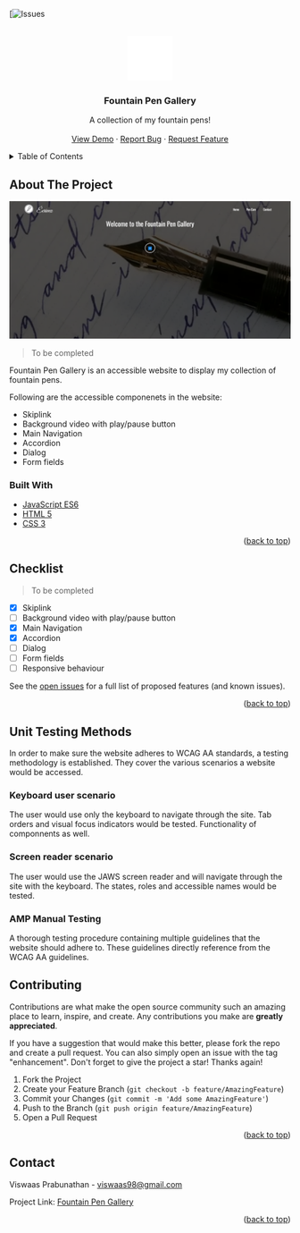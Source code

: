 <div id="top"></div>
<!--
*** Thanks for checking out the Best-README-Template. If you have a suggestion
*** that would make this better, please fork the repo and create a pull request
*** or simply open an issue with the tag "enhancement".
*** Don't forget to give the project a star!
*** Thanks again! Now go create something AMAZING! :D
-->

<!-- PROJECT SHIELDS -->
<!--
*** I'm using markdown "reference style" links for readability.
*** Reference links are enclosed in brackets [ ] instead of parentheses ( ).
*** See the bottom of this document for the declaration of the reference variables
*** for contributors-url, forks-url, etc. This is an optional, concise syntax you may use.
*** https://www.markdownguide.org/basic-syntax/#reference-style-links
-->

[![Issues][issues-url]

<!-- PROJECT LOGO -->
<br />
<div align="center">
  <a href="https://github.com/othneildrew/Best-README-Template">
    <img src="./Assets/ecrivezLogo.png" alt="Logo" width="80" height="80">
  </a>

  <h3 align="center">Fountain Pen Gallery</h3>

  <p align="center">
    A collection of my fountain pens!
    <br />
    <br />
    <a href="https://viswaasprabu.com/FountainPenGallery/">View Demo</a>
    ·
    <a href="https://github.com/ViswaasLP/FountainPenGallery/issues">Report Bug</a>
    ·
    <a href="https://github.com/ViswaasLP/FountainPenGallery/issues">Request Feature</a>
  </p>
</div>

<!-- TABLE OF CONTENTS -->
<details>
  <summary>Table of Contents</summary>
  <ol>
    <li>
      <a href="#about-the-project">About The Project</a>
      <ul>
        <li><a href="#built-with">Built With</a></li>
      </ul>
    </li>
    <li><a href="#checklist">Checklist</a></li>
    <li><a href="#unit-testing-methods">Unit Testing Methods</a></li>
    <li><a href="#contributing">Contributing</a></li>
    <li><a href="#contact">Contact</a></li>
  </ol>
</details>

<!-- ABOUT THE PROJECT -->

## About The Project

[![Product Name Screen Shot][product-screenshot]](https://viswaasprabu.com/FountainPenGallery/)

> To be completed

Fountain Pen Gallery is an accessible website to display my collection of fountain pens.

Following are the accessible componenets in the website:

- Skiplink
- Background video with play/pause button
- Main Navigation
- Accordion
- Dialog
- Form fields

### Built With

- [JavaScript ES6](https://developer.mozilla.org/en-US/docs/Web/JavaScript)
- [HTML 5](https://developer.mozilla.org/en-US/docs/Web/HTML)
- [CSS 3](https://developer.mozilla.org/en-US/docs/Web/CSS)

<p align="right">(<a href="#top">back to top</a>)</p>

<!-- Checklist -->

## Checklist

> To be completed

- [x] Skiplink
- [ ] Background video with play/pause button
- [x] Main Navigation
- [x] Accordion
- [ ] Dialog
- [ ] Form fields
- [ ] Responsive behaviour

See the [open issues](https://github.com/ViswaasLP/FountainPenGallery/issues) for a full list of proposed features (and known issues).

<p align="right">(<a href="#top">back to top</a>)</p>

## Unit Testing Methods

In order to make sure the website adheres to WCAG AA standards, a testing methodology is established. They cover the various scenarios a website would be accessed.

### Keyboard user scenario

The user would use only the keyboard to navigate through the site. Tab orders and visual focus indicators would be tested. Functionality of componnents as well.

### Screen reader scenario

The user would use the JAWS screen reader and will navigate through the site with the keyboard. The states, roles and accessible names would be tested.

### AMP Manual Testing

A thorough testing procedure containing multiple guidelines that the website should adhere to. These guidelines directly reference from the WCAG AA guidelines.


<!-- CONTRIBUTING -->

## Contributing

Contributions are what make the open source community such an amazing place to learn, inspire, and create. Any contributions you make are **greatly appreciated**.

If you have a suggestion that would make this better, please fork the repo and create a pull request. You can also simply open an issue with the tag "enhancement".
Don't forget to give the project a star! Thanks again!

1. Fork the Project
2. Create your Feature Branch (`git checkout -b feature/AmazingFeature`)
3. Commit your Changes (`git commit -m 'Add some AmazingFeature'`)
4. Push to the Branch (`git push origin feature/AmazingFeature`)
5. Open a Pull Request

<p align="right">(<a href="#top">back to top</a>)</p>

<!-- CONTACT -->

## Contact

Viswaas Prabunathan - viswaas98@gmail.com

Project Link: [Fountain Pen Gallery](https://viswaasprabu.com/FountainPenGallery/)

<p align="right">(<a href="#top">back to top</a>)</p>

<!-- MARKDOWN LINKS & IMAGES -->
<!-- https://www.markdownguide.org/basic-syntax/#reference-style-links -->


[issues-url]: https://github.com/ViswaasLP/FountainPenGallery/issues
[product-screenshot]: ./Assets/FountainPenGallery.png
